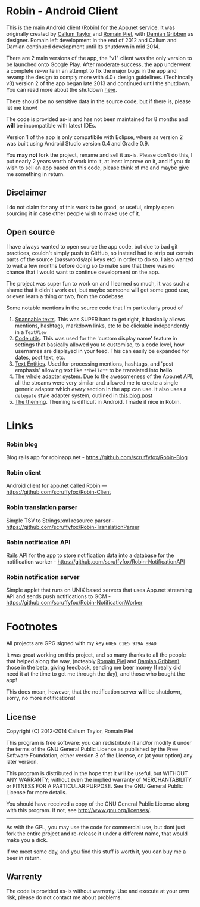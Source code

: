 # Robin - Android Client

This is the main Android client (Robin) for the App.net service. It was originally created by [Callum Taylor](http://callumtaylor.net) and [Romain Piel](http://romainpiel.com/), with [Damian Gribben](https://twitter.com/simpleline) as designer. Romain left development in the end of 2012 and Callum and Damian continued development until its shutdown in mid 2014.

There are 2 main versions of the app, the "v1" client was the only version to be launched onto Google Play. After moderate success, the app underwent a complete re-write in an attempt to fix the major bugs in the app and revamp the design to comply more with 4.0+ design guidelines. (Techincally v3) version 2 of the app began late 2013 and continued until the shutdown. You can read more about the shutdown [here](https://github.com/scruffyfox/Robin-Blog/blob/master/public/posts/End%20of%20an%20Era.md).

There should be no sensitive data in the source code, but if there is, please let me know!

The code is provided as-is and has not been maintained for 8 months and **will** be incompatible with latest IDEs.

Version 1 of the app is only compatibile with Eclipse, where as version 2 was built using Android Studio version 0.4 and Gradle 0.9.

You **may not** fork the project, rename and sell it as-is. Please don't do this, I put nearly 2 years worth of work into it, at least improve on it, and if you do wish to sell an app based on this code, please think of me and maybe give me something in return.

## Disclaimer

I do not claim for any of this work to be good, or useful, simply open sourcing it in case other people wish to make use of it.

## Open source

I have always wanted to open source the app code, but due to bad git practices, couldn't simply push to GitHub, so instead had to strip out certain parts of the source (passwords/api keys etc) in order to do so. I also wanted to wait a few months before doing so to make sure that there was no chance that I would want to continue development on the app.

The project was super fun to work on and I learned so much, it was such a shame that it didn't work out, but maybe someone will get some good use, or even learn a thing or two, from the codebase.

Some notable mentions in the source code that I'm particularly proud of

1. [Spannable texts](https://github.com/scruffyfox/Robin-Client/tree/master/v2%20client/Robin/src/main/java/in/lib/view/spannable). This was SUPER hard to get right, it basically allows mentions, hashtags, markdown links, etc to be clickable independently in a `TextView`
2. [Code utils](https://github.com/scruffyfox/Robin-Client/blob/master/v2%20client/Robin/src/main/java/in/lib/utils/CodeUtils.java). This was used for the 'custom display name' feature in settings that basically allowed you to customise, to a code level, how usernames are displayed in your feed. This can easily be expanded for dates, post text, etc.
3. [Text Entities](https://github.com/scruffyfox/Robin-Client/tree/master/v2%20client/Robin/src/main/java/in/data/entity). Used for processing mentions, hashtags, and 'post emphasis' allowing text like `**hello**` to be translated into **hello**
4. [The whole adapter system](https://github.com/scruffyfox/Robin-Client/tree/master/v2%20client/Robin/src/main/java/in/controller/adapter). Due to the awesomeness of the App.net API, all the streams were very similar and allowed me to create a single generic adapter which *every* section in the app can use. It also uses a `delegate` style adapter system, outlined in [this blog post](http://antoine-merle.com/blog/2013/06/11/making-a-multiple-view-type-adapter-with-annotations/)
5. [The theming](https://github.com/scruffyfox/Robin-Client/blob/master/v2%20client/Robin/src/main/res/values/themes.xml). Theming is difficult in Android. I made it nice in Robin.

# Links

### Robin blog

Blog rails app for robinapp.net - https://github.com/scruffyfox/Robin-Blog

### Robin client

Android client for app.net called Robin — https://github.com/scruffyfox/Robin-Client

### Robin translation parser

Simple TSV to Strings.xml resource parser - https://github.com/scruffyfox/Robin-TranslationParser

### Robin notification API

Rails API for the app to store notification data into a database for the notification worker - https://github.com/scruffyfox/Robin-NotificationAPI

### Robin notification server

Simple applet that runs on UNIX based servers that uses App.net streaming API and sends push notifications to GCM - https://github.com/scruffyfox/Robin-NotificationWorker

# Footnotes

All projects are GPG signed with my key `60E6 C1E5 939A 8BAD`

It was great working on this project, and so many thanks to all the people that helped along the way, (noteably [Romain Piel](http://romainpiel.com/) and [Damian Gribben](https://twitter.com/simpleline)), those in the beta, giving feedback, sending me beer money (I really did need it at the time to get me through the day), and those who bought the app!

This does mean, however, that the notification server **will** be shutdown, sorry, no more notifications!

## License
Copyright (C) 2012-2014 Callum Taylor, Romain Piel

This program is free software: you can redistribute it and/or modify
it under the terms of the GNU General Public License as published by
the Free Software Foundation, either version 3 of the License, or
(at your option) any later version.

This program is distributed in the hope that it will be useful,
but WITHOUT ANY WARRANTY; without even the implied warranty of
MERCHANTABILITY or FITNESS FOR A PARTICULAR PURPOSE.  See the
GNU General Public License for more details.

You should have received a copy of the GNU General Public License
along with this program.  If not, see <http://www.gnu.org/licenses/>.

*************

As with the GPL, you may use the code for commercial use, but dont just fork the entire project and re-release it under a different name, that would make you a dick.

If we meet some day, and you find this stuff is worth it, you can buy me a beer in return.

## Warrenty

The code is provided as-is without warrenty. Use and execute at your own risk, please do not contact me about problems.
